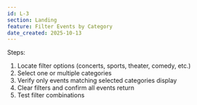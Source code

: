 ```yaml
---
id: L-3
section: Landing
feature: Filter Events by Category
date_created: 2025-10-13
---
```

Steps:
1. Locate filter options (concerts, sports, theater, comedy, etc.)
2. Select one or multiple categories
3. Verify only events matching selected categories display
4. Clear filters and confirm all events return
5. Test filter combinations
